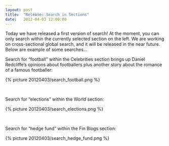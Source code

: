 ```yaml
---
layout: post
title:  "Release: Search in Sections"
date:   2012-04-03 12:00:00
---
```


Today we have released a first version of search! At the moment, you 
can only search within the currently selected section on the left. 
We are working on cross-sectional global search, and it will be released 
in the near future. Below are example of some searches… 

Search for “football” within the Celebrities section brings up 
Daniel Redcliffe’s opinions about footballers plus another story 
about the romance of a famous footballer:

{% picture 20120403/search_football.png %}

<br />
<!--more-->

Search for “elections” within the World section:

{% picture 20120403/search_elections.png %}

<br />

Search for “hedge fund” within the Fin Blogs section:

{% picture 20120403/search_hedge_fund.png %}

